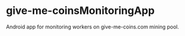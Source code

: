 give-me-coinsMonitoringApp
==========================

Android app for monitoring workers on give-me-coins.com mining pool. 
